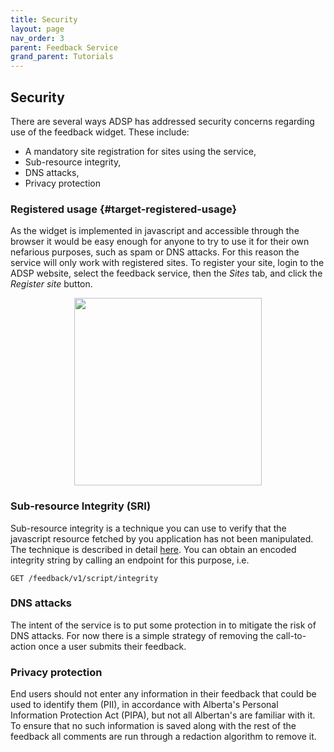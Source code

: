 ```yaml
---
title: Security
layout: page
nav_order: 3
parent: Feedback Service
grand_parent: Tutorials
---
```


## Security

There are several ways ADSP has addressed security concerns regarding use of the feedback widget. These include:

- A mandatory site registration for sites using the service,
- Sub-resource integrity,
- DNS attacks,
- Privacy protection

### Registered usage {#target-registered-usage}

As the widget is implemented in javascript and accessible through the browser it would be easy enough for anyone to try to use it for their own nefarious purposes, such as spam or DNS attacks. For this reason the service will only work with registered sites. To register your site, login to the ADSP website, select the feedback service, then the _Sites_ tab, and click the _Register site_ button.

<p align='center' with='100%'>
  <img src='/adsp-monorepo/assets/feedback-service/registerSite.png' width='300px'/>
</p>

### Sub-resource Integrity (SRI)

Sub-resource integrity is a technique you can use to verify that the javascript resource fetched by you application has not been manipulated. The technique is described in detail [here](https://developer.mozilla.org/en-US/docs/Web/Security/Subresource_Integrity). You can obtain an encoded integrity string by calling an endpoint for this purpose, i.e.

```
GET /feedback/v1/script/integrity
```

### DNS attacks

The intent of the service is to put some protection in to mitigate the risk of DNS attacks. For now there is a simple strategy of removing the call-to-action once a user submits their feedback.

### Privacy protection

End users should not enter any information in their feedback that could be used to identify them (PII), in accordance with Alberta's Personal Information Protection Act (PIPA), but not all Albertan's are familiar with it. To ensure that no such information is saved along with the rest of the feedback all comments are run through a redaction algorithm to remove it.

